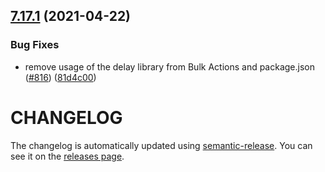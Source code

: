 ## [7.17.1](https://github.com/contentful/contentful-management.js/compare/v7.17.0...v7.17.1) (2021-04-22)


### Bug Fixes

* remove usage of the delay library from Bulk Actions and package.json ([#816](https://github.com/contentful/contentful-management.js/issues/816)) ([81d4c00](https://github.com/contentful/contentful-management.js/commit/81d4c00706118ce4439c8af164440e1504fe975f))

# CHANGELOG

The changelog is automatically updated using
[semantic-release](https://github.com/semantic-release/semantic-release). You
can see it on the [releases page](https://github.com/contentful/contentful-management.js/releases).
